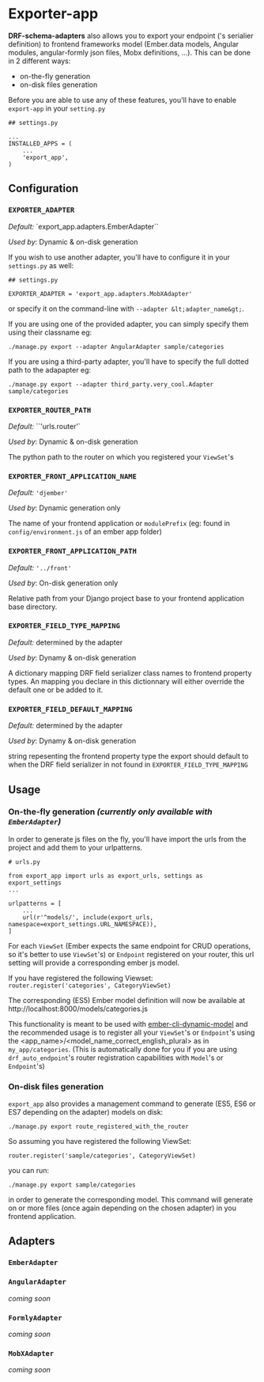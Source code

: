 # Exporter-app

**DRF-schema-adapters** also allows you to export your endpoint ('s serialier definition) to frontend
frameworks model (Ember.data models, Angular modules, angular-formly json files, Mobx definitions, ...).
This can be done in 2 different ways:

- on-the-fly generation
- on-disk files generation

Before you are able to use any of these features, you'll have to enable `export-app` in your `setting.py`

```
## settings.py

...
INSTALLED_APPS = (
    ...
    'export_app',
)
```

## Configuration

### `EXPORTER_ADAPTER`

*Default:* `export_app.adapters.EmberAdapter``

*Used by*: Dynamic & on-disk generation

If you wish to use another adapter, you'll
have to configure it in your `settings.py` as well:

```
## settings.py

EXPORTER_ADAPTER = 'export_app.adapters.MobXAdapter'
```

or specify it on the command-line with `--adapter &lt;adapter_name&gt;`.

If you are using one of the provided adapter, you can simply specify them using their classname eg:

`./manage.py export --adapter AngularAdapter sample/categories`

If you are using a third-party adapter, you'll have to specify the full dotted path to the adapapter eg:

`./manage.py export --adapter third_party.very_cool.Adapter sample/categories`

### `EXPORTER_ROUTER_PATH`

*Default:* ``'urls.router'`

*Used by*: Dynamic & on-disk generation


The python path to the router on which you registered your `ViewSet`'s

### `EXPORTER_FRONT_APPLICATION_NAME`

*Default:* `'djember'`

*Used by*: Dynamic generation only


The name of your frontend application or `modulePrefix` (eg: found in `config/environment.js` of an ember app folder)

### `EXPORTER_FRONT_APPLICATION_PATH`

*Default:* `'../front'`

*Used by*: On-disk generation only


Relative path from your Django project base to your frontend application base directory.

### `EXPORTER_FIELD_TYPE_MAPPING`

*Default:* determined by the adapter

*Used by*: Dynamy & on-disk generation

A dictionary mapping DRF field serializer class names to frontend property types. An mapping you declare in this dictionnary will either override the default one or be added to it.

### `EXPORTER_FIELD_DEFAULT_MAPPING`

*Default:* determined by the adapter

*Used by*: Dynamy & on-disk generation

 string repesenting the frontend property type the export should default to when the DRF field serializer in not found in `EXPORTER_FIELD_TYPE_MAPPING`

## Usage

### On-the-fly generation *(currently only available with `EmberAdapter`)*

In order to generate js files on the fly, you'll have import the urls from the project and add them
to your urlpatterns.

```
# urls.py

from export_app import urls as export_urls, settings as export_settings
...

urlpatterns = [
    ...
    url(r'^models/', include(export_urls, namespace=export_settings.URL_NAMESPACE)),
]
```

For each `ViewSet` (Ember expects the same endpoint for CRUD operations, so it's better to use
`ViewSet`'s) or `Endpoint` registered on your router, this url setting will provide a corresponding
ember js model.

If you have registered the following Viewset:
```router.register('categories', CategoryViewSet)```

The corresponding (ES5) Ember model definition will now be available at
http://localhost:8000/models/categories.js

This functionality is meant to be used with
[ember-cli-dynamic-model](https://bitbucket.org/levit_scs/ember-cli-dynamic-model) and
the recommended usage is to register all your `ViewSet`'s or `Endpoint`'s using the
 &lt;app_name&gt;/&lt;model_name_correct_english_plural&gt; as in `my_app/categories`.
(This is automatically done for you if you are using `drf_auto_endpoint`'s router registration
capabilities with `Model`'s or `Endpoint`'s)

### On-disk files generation

`export_app` also provides a management command to generate (ES5, ES6 or ES7 depending on the adapter)
models on disk:

```./manage.py export route_registered_with_the_router```

So assuming you have registered the following ViewSet:

```router.register('sample/categories', CategoryViewSet)```

you can run:

```./manage.py export sample/categories```

in order to generate the corresponding model.
This command will generate on or more files (once again depending on the chosen adapter)
in you frontend application.

## Adapters

### `EmberAdapter`

### `AngularAdapter`

*coming soon*

### `FormlyAdapter`

*coming soon*

### `MobXAdapter`

*coming soon*

